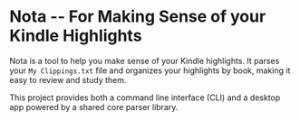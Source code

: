  # Nota -- For Making Sense of your Kindle Highlights

 Nota is a tool to help you make sense of your Kindle highlights. It parses your `My Clippings.txt` file and organizes your highlights by book, making it easy to review and study them.

 This project provides both a command line interface (CLI) and a desktop app powered by a shared core parser library.